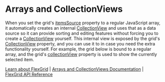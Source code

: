 Arrays and CollectionViews
==========================

When you set the grid's [itemsSource](https://www.grapecity.com/wijmo/api/classes/wijmo_grid.flexgrid.html#itemssource) property to a regular JavaScript array, it automatically creates an internal [CollectionView](https://www.grapecity.com/wijmo/api/interfaces/wijmo.icollectionview.html) and uses that as a data source so it can provide sorting and editing features without forcing you to create a [CollectionView](https://www.grapecity.com/wijmo/api/interfaces/wijmo.icollectionview.html) yourself. This internal view is exposed by the grid's [CollectionView](https://www.grapecity.com/wijmo/api/interfaces/wijmo.icollectionview.html) property, and you can use it to in case you need the extra functionality yourself. For example, the grid below is bound to a regular array, and the grid's [collectionView](https://www.grapecity.com/wijmo/api/interfaces/wijmo.icollectionview.html) property is used to show the currently selected item.

[Learn about FlexGrid](https://www.grapecity.com/wijmo/flexgrid-javascript-data-grid) | [Arrays and CollectionViews Documentation](https://www.grapecity.com/wijmo/docs/Topics/Grid/DataBinding/Client-Side-Data-Binding) | [FlexGrid API Reference](https://www.grapecity.com/wijmo/api/classes/wijmo_grid.flexgrid.html)